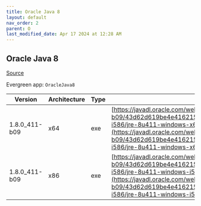 ```yaml
---
title: Oracle Java 8
layout: default
nav_order: 2
parent: O
last_modified_date: Apr 17 2024 at 12:28 AM
---
```


## Oracle Java 8

[Source](https://www.java.com)

Evergreen app: `OracleJava8`

| Version       | Architecture | Type | URI                                                                                                                                                                                                                                                                                    |
| ------------- | ------------ | ---- | -------------------------------------------------------------------------------------------------------------------------------------------------------------------------------------------------------------------------------------------------------------------------------------- |
| 1.8.0_411-b09 | x64          | exe  | [https://javadl.oracle.com/webapps/download/GetFile/1.8.0_411-b09/43d62d619be4e416215729597d70b8ac/windows-i586/jre-8u411-windows-x64.exe](https://javadl.oracle.com/webapps/download/GetFile/1.8.0_411-b09/43d62d619be4e416215729597d70b8ac/windows-i586/jre-8u411-windows-x64.exe)   |
| 1.8.0_411-b09 | x86          | exe  | [https://javadl.oracle.com/webapps/download/GetFile/1.8.0_411-b09/43d62d619be4e416215729597d70b8ac/windows-i586/jre-8u411-windows-i586.exe](https://javadl.oracle.com/webapps/download/GetFile/1.8.0_411-b09/43d62d619be4e416215729597d70b8ac/windows-i586/jre-8u411-windows-i586.exe) |
